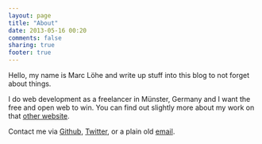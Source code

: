 ```yaml
---
layout: page
title: "About"
date: 2013-05-16 00:20
comments: false
sharing: true
footer: true
---
```


Hello, my name is Marc Löhe and write up stuff into this blog to not forget about things.

I do web development as a freelancer in Münster, Germany and I want the free and open web to win. You can find out slightly more about my work on that [other website][1].

Contact me via [Github][2], [Twitter][3], or a plain old [email][4].

[1]: http://marcloehe.de/
[2]: https://github.com/bytebus
[3]: https://twitter.com/boundaryfunc
[4]: mailto:marc@byteb.us